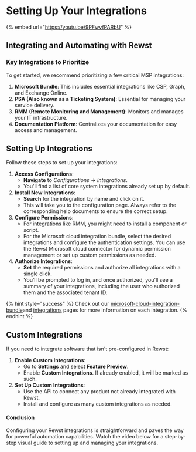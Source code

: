 # Setting Up Your Integrations

{% embed url="https://youtu.be/9PFwvfPARbU" %}

## Integrating and Automating with Rewst

### Key Integrations to Prioritize

To get started, we recommend prioritizing a few critical MSP integrations:

1. **Microsoft Bundle**: This includes essential integrations like CSP, Graph, and Exchange Online.
2. **PSA (Also known as a Ticketing System)**: Essential for managing your service delivery.
3. **RMM (Remote Monitoring and Management)**: Monitors and manages your IT infrastructure.
4. **Documentation Platform**: Centralizes your documentation for easy access and management.

## Setting Up Integrations

Follow these steps to set up your integrations:&#x20;

1. **Access Configurations**:
   * **Navigate** to _Configurations_ → _Integrations_.
   * You'll find a list of core system integrations already set up by default.
2. **Install New Integrations**:
   * **Search** for the integration by name and click on it.
   * This will take you to the configuration page. Always refer to the corresponding help documents to ensure the correct setup.
3. **Configure Permissions**:
   * For integrations like RMM, you might need to install a component or script.
   * For the Microsoft cloud integration bundle, select the desired integrations and configure the authentication settings. You can use the Rewst Microsoft cloud connector for dynamic permission management or set up custom permissions as needed.
4. **Authorize Integrations**:
   * **Set** the required permissions and authorize all integrations with a single click.
   * You’ll be prompted to log in, and once authorized, you'll see a summary of your integrations, including the user who authorized them and the associated tenant ID.

{% hint style="success" %}
Check out our [microsoft-cloud-integration-bundle](../../documentation/integrations/cloud/microsoft-cloud-integration-bundle/ "mention")and [integrations](../../documentation/integrations/ "mention") pages for more information on each integration.&#x20;
{% endhint %}

## Custom Integrations

If you need to integrate software that isn't pre-configured in Rewst:

1. **Enable Custom Integrations**:
   * Go to **Settings** and select **Feature Preview**.
   * Enable **Custom Integrations**. If already enabled, it will be marked as such.
2. **Set Up Custom Integrations**:
   * Use the API to connect any product not already integrated with Rewst.
   * Install and configure as many custom integrations as needed.

#### Conclusion

Configuring your Rewst integrations is straightforward and paves the way for powerful automation capabilities. Watch the video below for a step-by-step visual guide to setting up and managing your integrations.
